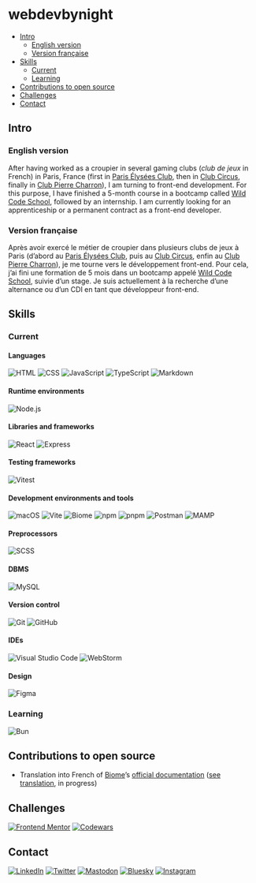 
# webdevbynight

- [Intro](#intro)
  - [English version](#english-version)
  - [Version française](#version-française)
- [Skills](#skills)
  - [Current](#current)
  - [Learning](#learning)
- [Contributions to open source](#contributions-to-open-source)
- [Challenges](#challenges)
- [Contact](#contact)

## Intro

### English version

After having worked as a croupier in several gaming clubs (*club de jeux* in French) in Paris, France (first in [Paris Élysées Club](https://www.pariselyseesclub.com/?lang=en), then in [Club Circus](https://www.circuscasino.fr/en/etablissements/club-paris/jeux), finally in [Club Pierre Charron](https://www.clubpierrecharron.com/en)), I am turning to front-end development. For this purpose, I have finished a 5-month course in a bootcamp called [Wild Code School](https://www.wildcodeschool.com/en-gb/), followed by an internship. I am currently looking for an apprenticeship or a permanent contract as a front-end developer.

### Version française

Après avoir exercé le métier de croupier dans plusieurs clubs de jeux à Paris (d’abord au [Paris Élysées Club](https://www.pariselyseesclub.com), puis au [Club Circus](https://www.circuscasino.fr/fr/etablissements/club-paris/jeux), enfin au [Club Pierre Charron](https://www.clubpierrecharron.com)), je me tourne vers le développement front-end. Pour cela, j’ai fini une formation de 5 mois dans un bootcamp appelé [Wild Code School](https://www.wildcodeschool.com/fr-fr/), suivie d’un stage. Je suis actuellement à la recherche d’une alternance ou d’un CDI en tant que développeur front-end.

## Skills

### Current

#### Languages
![HTML](https://img.shields.io/badge/-HTML-e34f26?logo=HTML5&logoColor=white&style=for-the-badge)
![CSS](https://img.shields.io/badge/-CSS-1572b6?logo=CSS3&logoColor=white&style=for-the-badge)
![JavaScript](https://img.shields.io/badge/-JavaScript-f7df1e?logo=JavaScript&logoColor=333&style=for-the-badge)
![TypeScript](https://img.shields.io/badge/-TypeScript-3178c6?logo=TypeScript&logoColor=white&style=for-the-badge)
![Markdown](https://img.shields.io/badge/-Markdown-black?logo=Markdown&logoColor=white&style=for-the-badge)

#### Runtime environments
![Node.js](https://img.shields.io/badge/-Node.js-393?logo=Node.js&logoColor=white&style=for-the-badge)

#### Libraries and frameworks
![React](https://img.shields.io/badge/-React-61dafb?logo=React&logoColor=333&style=for-the-badge)
![Express](https://img.shields.io/badge/-Express-black?logo=Express&logoColor=white&style=for-the-badge)

#### Testing frameworks
![Vitest](https://img.shields.io/badge/-Vitest-6e9f18?logo=Vitest&logoColor=white&style=for-the-badge)

#### Development environments and tools
![macOS](https://img.shields.io/badge/-macOS-black?logo=Apple&logoColor=white&style=for-the-badge)
![Vite](https://img.shields.io/badge/-Vite-646cff?logo=Vite&logoColor=white&style=for-the-badge)
![Biome](https://img.shields.io/badge/-Biome-60a5fa?logo=Biome&logoColor=white&style=for-the-badge)
![npm](https://img.shields.io/badge/-npm-cb3837?logo=npm&logoColor=white&style=for-the-badge)
![pnpm](https://img.shields.io/badge/-pnpm-f69220?logo=pnpm&logoColor=white&style=for-the-badge)
![Postman](https://img.shields.io/badge/-Postman-ff6c37?logo=Postman&logoColor=white&style=for-the-badge)
![MAMP](https://img.shields.io/badge/-MAMP-02749c?logo=MAMP&logoColor=white&style=for-the-badge)

#### Preprocessors
![SCSS](https://img.shields.io/badge/-SCSS-c69?logo=Sass&logoColor=white&style=for-the-badge)

#### DBMS
![MySQL](https://img.shields.io/badge/-MySQL-4479a1?logo=MySQL&logoColor=white&style=for-the-badge)

#### Version control
![Git](https://img.shields.io/badge/-Git-f05032?logo=Git&logoColor=white&style=for-the-badge)
![GitHub](https://img.shields.io/badge/-GitHub-181717?logo=GitHub&logoColor=white&style=for-the-badge)

#### IDEs
![Visual Studio Code](https://img.shields.io/badge/-VS%20Code-007acc?logo=VisualStudioCode&logoColor=white&style=for-the-badge)
![WebStorm](https://img.shields.io/badge/-WebStorm-black?logo=WebStorm&logoColor=white&style=for-the-badge)

#### Design
![Figma](https://img.shields.io/badge/-Figma-f24e1e?logo=Figma&logoColor=white&style=for-the-badge)

### Learning
![Bun](https://img.shields.io/badge/-Bun-black?logo=Bun&logoColor=white&style=for-the-badge)

## Contributions to open source

- Translation into French of [Biome](https://github.com/biomejs)’s [official documentation](https://biomejs.dev/) ([see translation](https://biomejs.dev/fr/), in progress)

## Challenges

[![Frontend Mentor](https://img.shields.io/badge/-Frontend%20Mentor-3f54a3?logo=FrontEnd-Mentor&logoColor=white&style=for-the-badge)](https://www.frontendmentor.io/profile/webdevbynight)
[![Codewars](https://img.shields.io/badge/-Codewars-b1361e?logo=Codewars&logoColor=white&style=for-the-badge)](https://www.codewars.com/users/webdevbynight)

## Contact

[![LinkedIn](https://img.shields.io/badge/-LinkedIn-0a66c2?logo=LinkedIn&logoColor=white&style=for-the-badge)](https://www.linkedin.com/in/victor-brito-69040a191/)
[![Twitter](https://img.shields.io/badge/-X%20\(formerly%20Twitter\)-black?logo=X&logoColor=white&style=for-the-badge)](https://twitter.com/webdevbynight)
[![Mastodon](https://img.shields.io/badge/-Mastodon-6364ff?logo=Mastodon&logoColor=white&style=for-the-badge)](https://mastodon.social/@webdevbynight)
[![Bluesky](https://img.shields.io/badge/-Bluesky-0285ff?logo=Bluesky&logoColor=white&style=for-the-badge)](https://bsky.app/profile/webdevbynight.bsky.social)
[![Instagram](https://img.shields.io/badge/-Instagram-e4405f?logo=Instagram&logoColor=white&style=for-the-badge)](https://www.instagram.com/webdevbynight)

